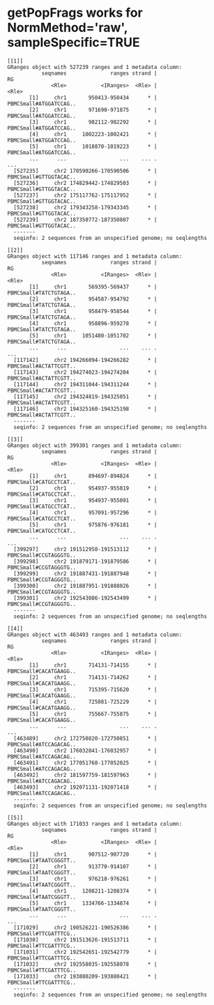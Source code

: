 # getPopFrags works for NormMethod='raw', sampleSpecific=TRUE

    [[1]]
    GRanges object with 527239 ranges and 1 metadata column:
               seqnames              ranges strand |                     RG
                  <Rle>           <IRanges>  <Rle> |                  <Rle>
           [1]     chr1       950413-950434      * | PBMCSmall#ATGGATCCAG..
           [2]     chr1       971690-971875      * | PBMCSmall#ATGGATCCAG..
           [3]     chr1       982112-982292      * | PBMCSmall#ATGGATCCAG..
           [4]     chr1     1002223-1002421      * | PBMCSmall#ATGGATCCAG..
           [5]     chr1     1018870-1019223      * | PBMCSmall#ATGGATCCAG..
           ...      ...                 ...    ... .                    ...
      [527235]     chr2 170590266-170590506      * | PBMCSmall#GTTGGTACAC..
      [527236]     chr2 174829442-174829503      * | PBMCSmall#GTTGGTACAC..
      [527237]     chr2 175117762-175117952      * | PBMCSmall#GTTGGTACAC..
      [527238]     chr2 179343258-179343345      * | PBMCSmall#GTTGGTACAC..
      [527239]     chr2 187350772-187350807      * | PBMCSmall#GTTGGTACAC..
      -------
      seqinfo: 2 sequences from an unspecified genome; no seqlengths
    
    [[2]]
    GRanges object with 117146 ranges and 1 metadata column:
               seqnames              ranges strand |                     RG
                  <Rle>           <IRanges>  <Rle> |                  <Rle>
           [1]     chr1       569395-569437      * | PBMCSmall#TATCTGTAGA..
           [2]     chr1       954587-954792      * | PBMCSmall#TATCTGTAGA..
           [3]     chr1       958479-958544      * | PBMCSmall#TATCTGTAGA..
           [4]     chr1       958896-959278      * | PBMCSmall#TATCTGTAGA..
           [5]     chr1     1051480-1051702      * | PBMCSmall#TATCTGTAGA..
           ...      ...                 ...    ... .                    ...
      [117142]     chr2 194266094-194266282      * | PBMCSmall#ACTATTCGTT..
      [117143]     chr2 194274023-194274204      * | PBMCSmall#ACTATTCGTT..
      [117144]     chr2 194311044-194311244      * | PBMCSmall#ACTATTCGTT..
      [117145]     chr2 194324819-194325051      * | PBMCSmall#ACTATTCGTT..
      [117146]     chr2 194325160-194325198      * | PBMCSmall#ACTATTCGTT..
      -------
      seqinfo: 2 sequences from an unspecified genome; no seqlengths
    
    [[3]]
    GRanges object with 399301 ranges and 1 metadata column:
               seqnames              ranges strand |                     RG
                  <Rle>           <IRanges>  <Rle> |                  <Rle>
           [1]     chr1       894697-894824      * | PBMCSmall#CATGCCTCAT..
           [2]     chr1       954937-955019      * | PBMCSmall#CATGCCTCAT..
           [3]     chr1       954937-955091      * | PBMCSmall#CATGCCTCAT..
           [4]     chr1       957091-957296      * | PBMCSmall#CATGCCTCAT..
           [5]     chr1       975876-976181      * | PBMCSmall#CATGCCTCAT..
           ...      ...                 ...    ... .                    ...
      [399297]     chr2 191512958-191513112      * | PBMCSmall#CCGTAGGGTG..
      [399298]     chr2 191879171-191879586      * | PBMCSmall#CCGTAGGGTG..
      [399299]     chr2 191887431-191887948      * | PBMCSmall#CCGTAGGGTG..
      [399300]     chr2 191887951-191888026      * | PBMCSmall#CCGTAGGGTG..
      [399301]     chr2 192543086-192543499      * | PBMCSmall#CCGTAGGGTG..
      -------
      seqinfo: 2 sequences from an unspecified genome; no seqlengths
    
    [[4]]
    GRanges object with 463493 ranges and 1 metadata column:
               seqnames              ranges strand |                     RG
                  <Rle>           <IRanges>  <Rle> |                  <Rle>
           [1]     chr1       714131-714155      * | PBMCSmall#CACATGAAGG..
           [2]     chr1       714131-714262      * | PBMCSmall#CACATGAAGG..
           [3]     chr1       715395-715620      * | PBMCSmall#CACATGAAGG..
           [4]     chr1       725081-725229      * | PBMCSmall#CACATGAAGG..
           [5]     chr1       755667-755875      * | PBMCSmall#CACATGAAGG..
           ...      ...                 ...    ... .                    ...
      [463489]     chr2 172750820-172750851      * | PBMCSmall#ATCCAGACAG..
      [463490]     chr2 176032841-176032957      * | PBMCSmall#ATCCAGACAG..
      [463491]     chr2 177051768-177052025      * | PBMCSmall#ATCCAGACAG..
      [463492]     chr2 181597759-181597963      * | PBMCSmall#ATCCAGACAG..
      [463493]     chr2 192071131-192071418      * | PBMCSmall#ATCCAGACAG..
      -------
      seqinfo: 2 sequences from an unspecified genome; no seqlengths
    
    [[5]]
    GRanges object with 171033 ranges and 1 metadata column:
               seqnames              ranges strand |                     RG
                  <Rle>           <IRanges>  <Rle> |                  <Rle>
           [1]     chr1       907512-907720      * | PBMCSmall#TAATCGGGTT..
           [2]     chr1       913770-914107      * | PBMCSmall#TAATCGGGTT..
           [3]     chr1       976218-976261      * | PBMCSmall#TAATCGGGTT..
           [4]     chr1     1208211-1208374      * | PBMCSmall#TAATCGGGTT..
           [5]     chr1     1334766-1334874      * | PBMCSmall#TAATCGGGTT..
           ...      ...                 ...    ... .                    ...
      [171029]     chr2 190526221-190526386      * | PBMCSmall#TTCGATTTCG..
      [171030]     chr2 191513626-191513711      * | PBMCSmall#TTCGATTTCG..
      [171031]     chr2 192542651-192542779      * | PBMCSmall#TTCGATTTCG..
      [171032]     chr2 192558035-192558078      * | PBMCSmall#TTCGATTTCG..
      [171033]     chr2 193880209-193880421      * | PBMCSmall#TTCGATTTCG..
      -------
      seqinfo: 2 sequences from an unspecified genome; no seqlengths
    

